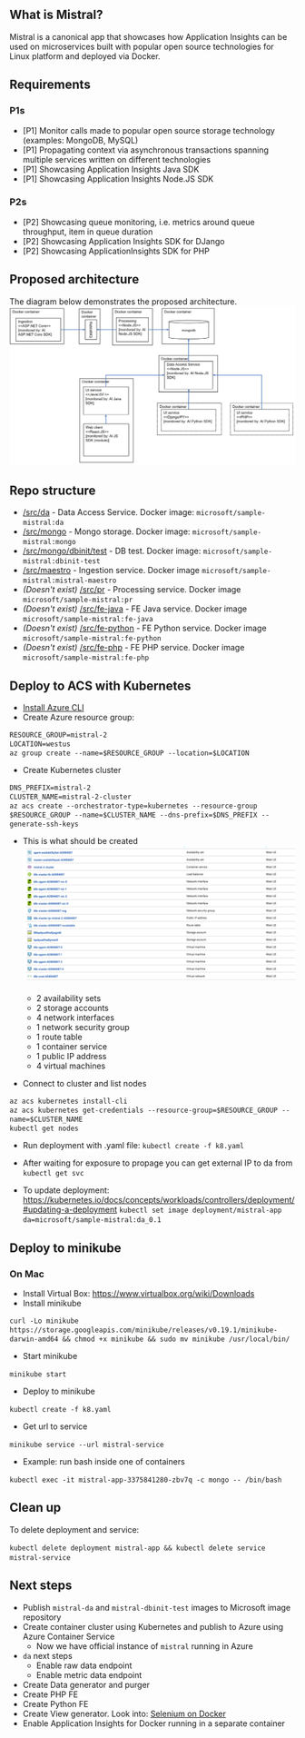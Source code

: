 ## What is Mistral?

Mistral is a canonical app that showcases how Application Insights can be used on microservices built with popular open source technologies for Linux platform and deployed via Docker.

## Requirements
### P1s
* [P1] Monitor calls made to popular open source storage technology (examples: MongoDB, MySQL)
* [P1] Propagating context via asynchronous transactions spanning multiple services written on different technologies
* [P1] Showcasing Application Insights Java SDK
* [P1] Showcasing Application Insights Node.JS SDK

### P2s
* [P2] Showcasing queue monitoring, i.e. metrics around queue throughput, item in queue duration
* [P2] Showcasing Application Insights SDK for DJango
* [P2] Showcasing ApplicationInsights SDK for PHP


## Proposed architecture   
The diagram below demonstrates the proposed architecture. 
![architecture](architecture.JPG)

## Repo structure
* [/src/da](./src/da) - Data Access Service. Docker image: `microsoft/sample-mistral:da`
* [/src/mongo](./src/mongo) - Mongo storage. Docker image: `microsoft/sample-mistral:mongo`
* [/src/mongo/dbinit/test](./src/mongo/dbinit/test) - DB test. Docker image: `microsoft/sample-mistral:dbinit-test`
* [/src/maestro](./src/maestro) - Ingestion service. Docker image `microsoft/sample-mistral:mistral-maestro`
* _(Doesn't exist)_ [/src/pr](./src/pr) - Processing service. Docker image `microsoft/sample-mistral:pr`
* _(Doesn't exist)_ [/src/fe-java](./src/fe-java) - FE Java service. Docker image `microsoft/sample-mistral:fe-java`
* _(Doesn't exist)_ [/src/fe-python](./src/fe-python) - FE Python service. Docker image `microsoft/sample-mistral:fe-python`
* _(Doesn't exist)_ [/src/fe-php](./src/fe-php) - FE PHP service. Docker image `microsoft/sample-mistral:fe-php`

## Deploy to ACS with Kubernetes

* [Install Azure CLI](https://docs.microsoft.com/en-us/cli/azure/install-azure-cli)
* Create Azure resource group:
```
RESOURCE_GROUP=mistral-2
LOCATION=westus
az group create --name=$RESOURCE_GROUP --location=$LOCATION
```

* Create Kubernetes cluster
```
DNS_PREFIX=mistral-2
CLUSTER_NAME=mistral-2-cluster
az acs create --orchestrator-type=kubernetes --resource-group $RESOURCE_GROUP --name=$CLUSTER_NAME --dns-prefix=$DNS_PREFIX --generate-ssh-keys
```
* This is what should be created
![img](./resources_after_az_create.png)
  * 2 availability sets
  * 2 storage accounts
  * 4 network interfaces
  * 1 network security group
  * 1 route table
  * 1 container service
  * 1 public IP address
  * 4 virtual machines

* Connect to cluster and list nodes
```
az acs kubernetes install-cli
az acs kubernetes get-credentials --resource-group=$RESOURCE_GROUP --name=$CLUSTER_NAME
kubectl get nodes
```

* Run deployment with .yaml file: 
```kubectl create -f k8.yaml```

* After waiting for exposure to propage you can get external IP to da from ```kubectl get svc```


* To update deployment: https://kubernetes.io/docs/concepts/workloads/controllers/deployment/#updating-a-deployment
```kubectl set image deployment/mistral-app da=microsoft/sample-mistral:da_0.1```


## Deploy to minikube
### On Mac
* Install Virtual Box: https://www.virtualbox.org/wiki/Downloads
* Install minikube
```
curl -Lo minikube https://storage.googleapis.com/minikube/releases/v0.19.1/minikube-darwin-amd64 && chmod +x minikube && sudo mv minikube /usr/local/bin/
```
* Start minikube

```minikube start```

* Deploy to minikube

```kubectl create -f k8.yaml```

* Get url to service

```minikube service --url mistral-service```

* Example: run bash inside one of containers

```kubectl exec -it mistral-app-3375841280-zbv7q -c mongo -- /bin/bash```


## Clean up

To delete deployment and service: 

```kubectl delete deployment mistral-app && kubectl delete service mistral-service```


## Next steps
* Publish `mistral-da` and `mistral-dbinit-test` images to Microsoft image repository
* Create container cluster using Kubernetes and publish to Azure using Azure Container Service
    * Now we have official instance of `mistral` running in Azure
* `da` next steps
    * Enable raw data endpoint
    * Enable metric data endpoint
* Create Data generator and purger
* Create PHP FE
* Create Python FE
* Create View generator. Look into: [Selenium on Docker](https://github.com/SeleniumHQ/docker-selenium)
* Enable Application Insights for Docker running in a separate container





